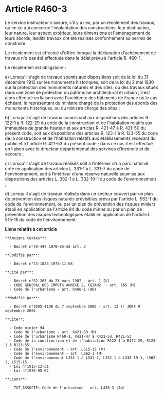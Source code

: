 # Article R460-3

Le service instructeur s'assure,  s'il y a lieu, par un récolement des travaux, qu'en ce qui concerne l'implantation des
constructions, leur destination, leur nature, leur aspect extérieur, leurs dimensions et l'aménagement de leurs abords,
lesdits travaux ont été réalisés conformément au permis de construire.

Le récolement est effectué d'office lorsque la déclaration d'achèvement de travaux n'a pas été effectuée dans le délai prévu
à l'article R. 460-1.

Le récolement est obligatoire :

a) Lorsqu'il s'agit de travaux soumis aux dispositions soit de la loi du 31 décembre 1913 sur les monuments historiques, soit
de la loi du 2 mai 1930 sur la protection des monuments naturels et des sites, ou des travaux situés dans une zone de
protection du patrimoine architectural et urbain ; il est alors effectué en liaison avec l'architecte des bâtiments de France
où le cas échéant, le représentant du ministre chargé de la protection des abords des monuments historiques, ou du ministre
chargé des sites ;

b) Lorsqu'il s'agit de travaux soumis soit aux dispositions des articles R. 122-1 à R. 122-29 du code de la construction et
de l'habitation relatifs aux  immeubles de grande hauteur et aux articles R. 421-47 à R. 421-50 du présent code, soit aux
dispositions des articles R. 123-1 à R. 123-55 du code de la construction et de l'habitation relatifs aux établissements
recevant du public et à l'article R. 421-53 du présent code ; dans ce cas il est effectué en liaison avec le directeur
départemental des services d'incendie et de secours ;

c) Lorsqu'il s'agit de travaux réalisés soit à l'intérieur d'un parc national créé en application des articles L. 331-1 à L.
331-7 du code de l'environnement, soit à l'intérieur d'une réserve naturelle soumise aux dispositions des articles L. 332-1 à
L. 332-19-1 du code de l'environnement ;

d) Lorsqu'il s'agit de travaux réalisés dans un secteur couvert par un plan de prévention des risques naturels prévisibles
prévu par l'article  L. 562-1 du code de l'environnement, ou par un plan de prévention des risques miniers établi en
application de l'article 94 du code minier ou par un plan de prévention des risques technologiques établi en application de
l'article L. 515-15 du code de l'environnement.

**Liens relatifs à cet article**

	**Anciens textes**:

	  - Décret n°70-447 1970-05-28 art. 3

	**Codifié par**:

	  - Décret n°73-1023 1973-11-08

	**Cité par**:

	  - Décret n°82-263 du 23 mars 1982 - art. 1 (V)
	  - CODE GENERAL DES IMPOTS ANNEXE 2, CGIAN2. - art. 165 (M)
	  - Code de l'urbanisme - art. R460-1 (Ab)

	**Modifié par**:

	  - Décret n°2005-1130 du 7 septembre 2005 - art. 13 () JORF 9 septembre 2005

	**Cite**:

	  - Code minier 94
	  - Code de l'urbanisme - art. R421-53 (M)
	  - Code de l'urbanisme R460-1, R421-47 à R421-50, R421-53
	  - Code de la construction et de l'habitation R122-1 à R122-29, R123-1 à R123-55
	  - Code de l'environnement - art. L515-15 (V)
	  - Code de l'environnement - art. L562-1 (M)
	  - Code de l'environnement L331-1 à L331-7, L332-1 à L332-19-1, L562-1, L515-15
	  - Loi n°1913-12-31
	  - Loi n°1930-05-02

	**Liens**:

	  - TXT_ASSOCIE: Code de l'urbanisme - art. L430-3 (Ab)
